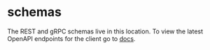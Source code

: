 # schemas

The REST and gRPC schemas live in this location.
To view the latest OpenAPI endpoints for the client go to [docs](https://app.swaggerhub.com/apis-docs/A11yWatch/A11yWatch/).
